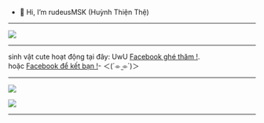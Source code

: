 - 👋 Hi, I’m rudeusMSK (Huỳnh Thiện Thệ)
___
<a href="mailto:rudeusmsk@gmail.com?"><img src="https://img.shields.io/badge/gmail-%23DD0031.svg?&style=for-the-badge&logo=gmail&logoColor=white"/></a>
___
sinh vật cute hoạt động tại đây:  UwU [Facebook ghé thăm !](https://www.facebook.com/profile.php?id=61556437898740).
<br/>
hoặc [Facebook để kết bạn !](https://www.facebook.com/profile.php?id=100068048301489)-⁠ ＜(´⌯  ̫⌯`)＞
___
![](https://github-readme-stats.vercel.app/api/top-langs/?username=rudeusMSK&theme=dark&hide_border=false&include_all_commits=false&count_private=false&layout=compact) 

![](https://leetcode.card.workers.dev/IWCZkSX3uu?theme=dark&font=source_code_pro&extension=null)

---
